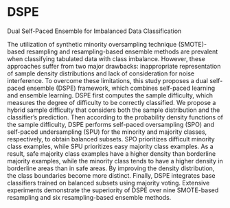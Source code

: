 # DSPE
 Dual Self-Paced Ensemble for Imbalanced Data Classification
 
The utilization of synthetic minority oversampling technique (SMOTE)-based resampling
and resampling-based ensemble methods are prevalent when classifying tabulated
data with class imbalance. However, these approaches suffer from two major drawbacks:
inappropriate representation of sample density distributions and lack of consideration
for noise interference. To overcome these limitations, this study proposes
a dual self-paced ensemble (DSPE) framework, which combines self-paced learning
and ensemble learning. DSPE first computes the sample difficulty, which measures
the degree of difficulty to be correctly classified. We propose a hybrid sample difficulty
that considers both the sample distribution and the classifier’s prediction. Then
according to the probability density functions of the sample difficulty, DSPE performs
self-paced oversampling (SPO) and self-paced undersampling (SPU) for the minority
and majority classes, respectively, to obtain balanced subsets. SPO prioritizes difficult
minority class examples, while SPU prioritizes easy majority class examples. As
a result, safe majority class examples have a higher density than borderline majority
examples, while the minority class tends to have a higher density in borderline areas
than in safe areas. By improving the density distribution, the class boundaries become
more distinct. Finally, DSPE integrates base classifiers trained on balanced subsets using
majority voting. Extensive experiments demonstrate the superiority of DSPE over
nine SMOTE-based resampling and six resampling-based ensemble methods.
